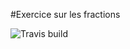 #Exercice sur les fractions

![Travis build](https://travis-ci.org/vvandenschrieck/TestMaven.svg?branch=master)
